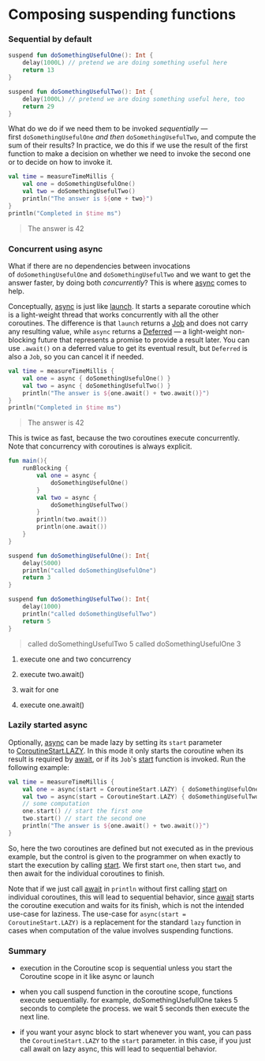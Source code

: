 # Composing suspending functions

### Sequential by default

```kotlin
suspend fun doSomethingUsefulOne(): Int {
    delay(1000L) // pretend we are doing something useful here
    return 13
}

suspend fun doSomethingUsefulTwo(): Int {
    delay(1000L) // pretend we are doing something useful here, too
    return 29
}
```

What do we do if we need them to be invoked *sequentially* — first `doSomethingUsefulOne` *and then* `doSomethingUsefulTwo`, and compute the sum of their results? In practice, we do this if we use the result of the first function to make a decision on whether we need to invoke the second one or to decide on how to invoke it.

```kotlin
val time = measureTimeMillis {
    val one = doSomethingUsefulOne()
    val two = doSomethingUsefulTwo()
    println("The answer is ${one + two}")
}
println("Completed in $time ms")
```

> The answer is 42

### Concurrent using async

What if there are no dependencies between invocations of `doSomethingUsefulOne` and `doSomethingUsefulTwo` and we want to get the answer faster, by doing both *concurrently*? This is where [async](https://kotlin.github.io/kotlinx.coroutines/kotlinx-coroutines-core/kotlinx.coroutines/async.html) comes to help.

Conceptually, [async](https://kotlin.github.io/kotlinx.coroutines/kotlinx-coroutines-core/kotlinx.coroutines/async.html) is just like [launch](https://kotlin.github.io/kotlinx.coroutines/kotlinx-coroutines-core/kotlinx.coroutines/launch.html). It starts a separate coroutine which is a light-weight thread that works concurrently with all the other coroutines. The difference is that `launch` returns a [Job](https://kotlin.github.io/kotlinx.coroutines/kotlinx-coroutines-core/kotlinx.coroutines/-job/index.html) and does not carry any resulting value, while `async` returns a [Deferred](https://kotlin.github.io/kotlinx.coroutines/kotlinx-coroutines-core/kotlinx.coroutines/-deferred/index.html) — a light-weight non-blocking future that represents a promise to provide a result later. You can use `.await()` on a deferred value to get its eventual result, but `Deferred` is also a `Job`, so you can cancel it if needed.

```kotlin
val time = measureTimeMillis {
    val one = async { doSomethingUsefulOne() }
    val two = async { doSomethingUsefulTwo() }
    println("The answer is ${one.await() + two.await()}")
}
println("Completed in $time ms")
```

> The answer is 42

This is twice as fast, because the two coroutines execute concurrently. Note that concurrency with coroutines is always explicit.

```kotlin
fun main(){
    runBlocking {
        val one = async {
            doSomethingUsefulOne()
        }
        val two = async {
            doSomethingUsefulTwo()
        }
        println(two.await())
        println(one.await())
    }
}

suspend fun doSomethingUsefulOne(): Int{
    delay(5000)
    println("called doSomethingUsefulOne")
    return 3
}

suspend fun doSomethingUsefulTwo(): Int{
    delay(1000)
    println("called doSomethingUsefulTwo")
    return 5
}
```

> called doSomethingUsefulTwo
> 5
> called doSomethingUsefulOne
> 3

1. execute one and two concurrency

2. execute two.await()

3. wait for one

4. execute one.await()

### Lazily started async

Optionally, [async](https://kotlin.github.io/kotlinx.coroutines/kotlinx-coroutines-core/kotlinx.coroutines/async.html) can be made lazy by setting its `start` parameter to [CoroutineStart.LAZY](https://kotlin.github.io/kotlinx.coroutines/kotlinx-coroutines-core/kotlinx.coroutines/-coroutine-start/-l-a-z-y/index.html). In this mode it only starts the coroutine when its result is required by [await](https://kotlin.github.io/kotlinx.coroutines/kotlinx-coroutines-core/kotlinx.coroutines/-deferred/await.html), or if its `Job`'s [start](https://kotlin.github.io/kotlinx.coroutines/kotlinx-coroutines-core/kotlinx.coroutines/-job/start.html) function is invoked. Run the following example:

```kotlin
val time = measureTimeMillis {
    val one = async(start = CoroutineStart.LAZY) { doSomethingUsefulOne() }
    val two = async(start = CoroutineStart.LAZY) { doSomethingUsefulTwo() }
    // some computation
    one.start() // start the first one
    two.start() // start the second one
    println("The answer is ${one.await() + two.await()}")
}
```

So, here the two coroutines are defined but not executed as in the previous example, but the control is given to the programmer on when exactly to start the execution by calling [start](https://kotlin.github.io/kotlinx.coroutines/kotlinx-coroutines-core/kotlinx.coroutines/-job/start.html). We first start `one`, then start `two`, and then await for the individual coroutines to finish.

Note that if we just call [await](https://kotlin.github.io/kotlinx.coroutines/kotlinx-coroutines-core/kotlinx.coroutines/-deferred/await.html) in `println` without first calling [start](https://kotlin.github.io/kotlinx.coroutines/kotlinx-coroutines-core/kotlinx.coroutines/-job/start.html) on individual coroutines, this will lead to sequential behavior, since [await](https://kotlin.github.io/kotlinx.coroutines/kotlinx-coroutines-core/kotlinx.coroutines/-deferred/await.html) starts the coroutine execution and waits for its finish, which is not the intended use-case for laziness. The use-case for `async(start = CoroutineStart.LAZY)` is a replacement for the standard `lazy` function in cases when computation of the value involves suspending functions.

### Summary

- execution in the Coroutine scop is sequential unless you start the  Coroutine scope in it like async or launch

- when you call suspend function in the coroutine scope, functions execute sequentially. for example, doSomethingUsefullOne takes 5 seconds to complete the process. we wait 5 seconds then execute the next line.

- if you want your async block to start whenever you want, you can pass the `CoroutineStart.LAZY` to the `start` parameter. in this case, if you just call await on lazy async, this will lead to sequential behavior.
